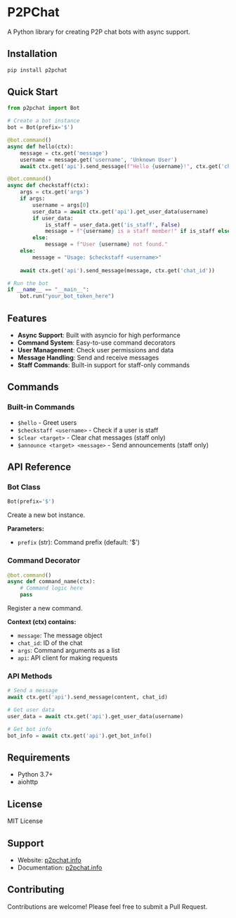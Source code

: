 # P2PChat

A Python library for creating P2P chat bots with async support.

## Installation

```bash
pip install p2pchat
```

## Quick Start

```python
from p2pchat import Bot

# Create a bot instance
bot = Bot(prefix='$')

@bot.command()
async def hello(ctx):
    message = ctx.get('message')
    username = message.get('username', 'Unknown User')
    await ctx.get('api').send_message(f"Hello {username}!", ctx.get('chat_id'))

@bot.command()
async def checkstaff(ctx):
    args = ctx.get('args')
    if args:
        username = args[0]
        user_data = await ctx.get('api').get_user_data(username)
        if user_data:
            is_staff = user_data.get('is_staff', False)
            message = f"{username} is a staff member!" if is_staff else f"{username} is not a staff member."
        else:
            message = f"User {username} not found."
    else:
        message = "Usage: $checkstaff <username>"
    
    await ctx.get('api').send_message(message, ctx.get('chat_id'))

# Run the bot
if __name__ == "__main__":
    bot.run("your_bot_token_here")
```

## Features

- **Async Support**: Built with asyncio for high performance
- **Command System**: Easy-to-use command decorators
- **User Management**: Check user permissions and data
- **Message Handling**: Send and receive messages
- **Staff Commands**: Built-in support for staff-only commands

## Commands

### Built-in Commands

- `$hello` - Greet users
- `$checkstaff <username>` - Check if a user is staff
- `$clear <target>` - Clear chat messages (staff only)
- `$announce <target> <message>` - Send announcements (staff only)

## API Reference

### Bot Class

```python
Bot(prefix='$')
```

Create a new bot instance.

**Parameters:**
- `prefix` (str): Command prefix (default: '$')

### Command Decorator

```python
@bot.command()
async def command_name(ctx):
    # Command logic here
    pass
```

Register a new command.

**Context (ctx) contains:**
- `message`: The message object
- `chat_id`: ID of the chat
- `args`: Command arguments as a list
- `api`: API client for making requests

### API Methods

```python
# Send a message
await ctx.get('api').send_message(content, chat_id)

# Get user data
user_data = await ctx.get('api').get_user_data(username)

# Get bot info
bot_info = await ctx.get('api').get_bot_info()
```

## Requirements

- Python 3.7+
- aiohttp

## License

MIT License

## Support

- Website: [p2pchat.info](https://p2pchat.info)
- Documentation: [p2pchat.info](https://p2pchat.info)

## Contributing

Contributions are welcome! Please feel free to submit a Pull Request.
